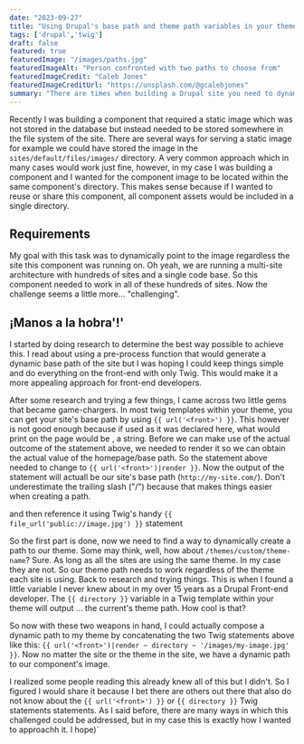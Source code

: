 ```yaml
---
date: "2023-09-27"
title: "Using Drupal's base path and theme path variables in your theme"
tags: ['drupal','twig']
draft: false
featured: true
featuredImage: "/images/paths.jpg"
featuredImageAlt: "Person confronted with two paths to choose from"
featuredImageCredit: "Caleb Jones"
featuredImageCreditUrl: "https://unsplash.com/@gcalebjones"
summary: "There are times when building a Drupal site you need to dynamically point to an asset or resource that may not be saved in the database but instead is located somewhere in the site's file system..."
---
```

Recently I was building a component that required a static image which was not stored in the database but instead needed to be stored somewhere in the file system of the site.  There are several ways for serving a static image for example we could have stored the image in the `sites/default/files/images/` directory.  A very common approach which in many cases would work just fine, however, in my case I was building a component and I wanted for the component image to be located within the same component's directory.  This makes sense because if I wanted to reuse or share this component, all component assets would be included in a single directory.

## Requirements

My goal with this task was to dynamically point to the image regardless the site this component was running on.  Oh yeah, we are running a multi-site architecture with hundreds of sites and a single code base.  So this component needed to work in all of these hundreds of sites.  Now the challenge seems a little more... "challenging".

## ¡Manos a la hobra'!'

I started by doing research to determine the best way possible to achieve this.  I read about using a pre-process function that would generate a dynamic base path of the site but I was hoping I could keep things simple and do everything on the front-end with only Twig. This would make it a more appealing approach for front-end developers.

After some research and trying a few things, I came across two little gems that became game-chargers.  In most twig templates within your theme, you can get your site's base path by using `{{ url('<front>') }}`.  This however is not good enough because if used as it was declared here, what would print on the page would be **<front>**, a string.  Before we can make use of the actual outcome of the statement above, we needed to render it so we can obtain the actual value of the homepage/base path.  So the statement above needed to change to `{{ url('<front>')|render }}`. Now the output of the statement will actuall be our site's base path (`http://my-site.com/`).  Don't underestimate the trailing slash ("/") because that makes things easier when creating a path.



and then reference it using Twig's handy `{{ file_url('public://image.jpg') }}` statement



So the first part is done, now we need to find a way to dynamically create a path to our theme.  Some may think, well, how about `/themes/custom/theme-name`?  Sure.  As long as all the sites are using the same theme.  In my case they are not.  So our theme path needs to work regardless of the theme each site is using.  Back to research and trying things.  This is when I found a little variable I never knew about in my over 15 years as a Drupal Front-end developer.  The `{{ directory }}` variable in a Twig template within your theme will output ... the current's theme path.  How cool is that?

So now with these two weapons in hand, I could actually compose a dynamic path to my theme by concatenating the two Twig statements above like this: `{{ url('<front>')|render ~ directory ~ '/images/my-image.jpg' }}`.  Now no matter the site or the theme in the site, we have a dynamic path to our component's image.

I realized some people reading this already knew all of this but I didn't.  So I figured I would share it because I bet there are others out there that also do not know about the `{{ url('<front>') }}` or `{{ directory }}` Twig statements statements.  As I said before, there are many ways in which this challenged could be addressed, but in my case this is exactly how I wanted to approachh it.  I hope</front>)`
